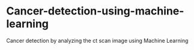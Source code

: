 # Cancer-detection-using-machine-learning
Cancer detection by analyzing the ct scan image using Machine Learning

